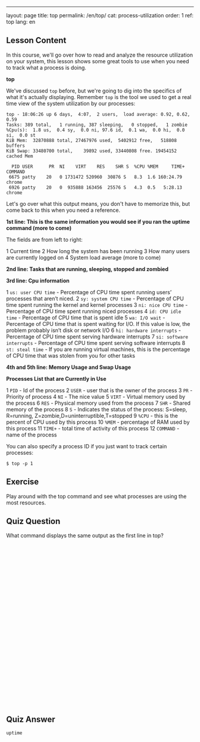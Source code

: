 ---
layout: page
title: top
permalink: /en/top/
cat: process-utilization
order: 1
ref: top
lang: en

## Lesson Content

In this course, we'll go over how to read and analyze the resource utilization on your system, this lesson shows some great tools to use when you need to track what a process is doing. 

**top**

We've discussed `top` before, but we're going to dig into the specifics of what it's actually displaying. Remember `top` is the tool we used to get a real time view of the system utilization by our processes:

```
top - 18:06:26 up 6 days,  4:07,  2 users,  load average: 0.92, 0.62, 0.59
Tasks: 389 total,   1 running, 387 sleeping,   0 stopped,   1 zombie
%Cpu(s):  1.8 us,  0.4 sy,  0.0 ni, 97.6 id,  0.1 wa,  0.0 hi,  0.0 si,  0.0 st
KiB Mem:  32870888 total, 27467976 used,  5402912 free,   518808 buffers
KiB Swap: 33480700 total,    39892 used, 33440808 free. 19454152 cached Mem

  PID USER      PR  NI    VIRT    RES    SHR S  %CPU %MEM     TIME+ COMMAND                             
 6675 patty    20   0 1731472 520960  30876 S   8.3  1.6 160:24.79 chrome                             
 6926 patty    20   0  935888 163456  25576 S   4.3  0.5   5:28.13 chrome 
```

Let's go over what this output means, you don't have to memorize this, but come back to this when you need a reference.

**1st line: This is the same information you would see if you ran the uptime command (more to come)**

The fields are from left to right:

1 Current time
2 How long the system has been running
3 How many users are currently logged on
4 System load average (more to come)

**2nd line: Tasks that are running, sleeping, stopped and zombied**

**3rd line: Cpu information**

1 `us: user CPU time` - Percentage of CPU time spent running users’ processes that aren’t niced.
2 `sy: system CPU time` - Percentage of CPU time spent running the kernel and kernel processes
3 `ni: nice CPU time` - Percentage of CPU time spent running niced processes
4 `id: CPU idle time` - Percentage of CPU time that is spent idle
5 `wa: I/O wait` - Percentage of CPU time that is spent waiting for I/O. If this value is low, the problem probably isn’t disk or network I/O 
6 `hi: hardware interrupts` - Percentage of CPU time spent serving hardware interrupts
7 `si: software interrupts` - Percentage of CPU time spent serving software interrupts
8 `st: steal time` - If you are running virtual machines, this is the percentage of CPU time that was stolen from you for other tasks

**4th and 5th line: Memory Usage and Swap Usage**

**Processes List that are Currently in Use**

1 `PID` - Id of the process
2 `USER` - user that is the owner of the process
3 `PR` - Priority of process
4 `NI` - The nice value
5 `VIRT` - Virtual memory used by the process
6 `RES` - Physical memory used from the process
7 `SHR` - Shared memory of the process
8 `S` - Indicates the status of the process: S=sleep, R=running, Z=zombie,D=uninterruptible,T=stopped
9 `%CPU` - this is the percent of CPU used by this process
10 `%MEM` - percentage of RAM used by this process
11 `TIME+` - total time of activity of this process
12 `COMMAND` - name of the process

You can also specify a process ID if you just want to track certain processes:

`$ top -p 1`

## Exercise

Play around with the top command and see what processes are using the most resources.

## Quiz Question

What command displays the same output as the first line in top?  
<br /><br /><br /><br /><br /><br /><br /><br /><br /><br /><br /><br /><br /><br /><br /><br /><br /><br /><br /><br /><br /><br /><br /><br /><br /><br /> 
## Quiz Answer

`uptime`